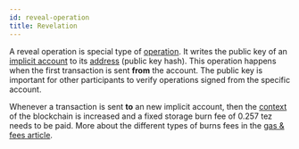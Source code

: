 ```yaml
---
id: reveal-operation
title: Revelation
---
```


A reveal operation is special type of [operation](operations). It writes the public key of an [implicit account](../implicit-account) to its [address](../cryptography/address) (public key hash). This operation happens when the first transaction is sent **from** the account. The public key is important for other participants to verify operations signed from the specific account.

Whenever a transaction is sent **to** an new implicit account, then the [context](../context) of the blockchain is increased and a fixed storage burn fee of 0.257 tez needs to be paid. More about the different types of burns fees in the [gas & fees article](gas-fees).